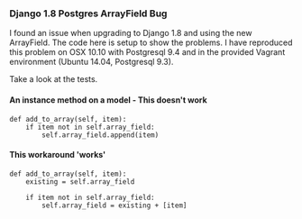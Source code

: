 ### Django 1.8 Postgres ArrayField Bug

I found an issue when upgrading to Django 1.8 and using the new ArrayField. The code here is setup to show the problems. I have reproduced this problem on OSX 10.10 with Postgresql 9.4 and in the provided Vagrant environment (Ubuntu 14.04, Postgresql 9.3).

Take a look at the tests.

#### An instance method on a model - This doesn't work

```
def add_to_array(self, item):
    if item not in self.array_field:
        self.array_field.append(item)
```

#### This workaround 'works'

```
def add_to_array(self, item):
    existing = self.array_field

    if item not in self.array_field:
        self.array_field = existing + [item]
```